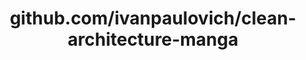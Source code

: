 ---
layout: post
title: github.com/ivanpaulovich/clean-architecture-manga
categories: link
tags: [انگلیسی, گیت‌هاب, برنامه‌نویسی]
---